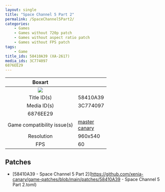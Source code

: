 ```yaml
---
layout: single
title: "Space Channel 5 Part 2"
permalink: /SpaceChannel5Part2/
categories:
    - Games
    - Games without 720p patch
    - Games without aspect ratio patch
    - Games without FPS patch
tags:
    - Game
title_ids: 58410A39 (XA-2617)
media_ids: 3C774097
6876EE29
---
```


| Boxart                      |                                                                            |
| :----:                      | :-                                                                         |
| ![](https://download-ssl.xbox.com/content/images/66acd000-77fe-1000-9115-d80258410a39/1033/boxartlg.jpg) |
| Title ID(s)                 | 58410A39                                                                   |
| Media ID(s)                 | 3C774097
6876EE29                                                                   |
| Game compatibility issue(s) | [master](https://github.com/xenia-project/game-compatibility/issues/)<br>[canary](https://github.com/xenia-canary/game-compatibility/issues/) |
| Resolution                  | 960x540                                                                   |
| FPS                         | 60                                                                         |

## Patches
* [58410A39 - Space Channel 5 Part 2](https://github.com/xenia-canary/game-patches/blob/main/patches/58410A39 - Space Channel 5 Part 2.toml)

<!--This page was generated by a script. You can remove this comment once the page is verified to be free of mistakes.-->
